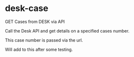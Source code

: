 # desk-case
GET Cases from DESK via API


Call the Desk API and get details on a specified cases number.

This case number is passed via the url.

Will add to this after some testing.
